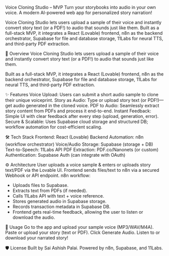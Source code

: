 Voice Cloning Studio – MVP
Turn your storybooks into audio in your own voice.
A modern AI-powered web app for personalized story narration!

Voice Cloning Studio lets users upload a sample of their voice and instantly convert story text (or a PDF!) to audio that sounds just like them.
Built as a full-stack MVP, it integrates a React (Lovable) frontend, n8n as the backend orchestrator, Supabase for file and database storage, 11Labs for neural TTS, and third-party PDF extraction.

🚀 Overview
Voice Cloning Studio lets users upload a sample of their voice and instantly convert story text (or a PDF!) to audio that sounds just like them.

Built as a full-stack MVP, it integrates a React (Lovable) frontend, n8n as the backend orchestrator, Supabase for file and database storage, 11Labs for neural TTS, and third-party PDF extraction.

✨ Features
Voice Upload: Users can submit a short audio sample to clone their unique voiceprint.
Story as Audio: Type or upload story text (or PDF!)—get audio generated in the cloned voice.
PDF to Audio: Seamlessly extract story content from PDFs and process it end-to-end.
Instant Feedback: Simple UI with clear feedback after every step (upload, generation, error).
Secure & Scalable: Uses Supabase cloud storage and structured DB; workflow automation for cost-efficient scaling.

🛠️ Tech Stack
Frontend: React (Lovable)
Backend Automation: n8n (workflow orchestrator)
Voice/Audio Storage: Supabase (storage + DB)
Text-to-Speech: 11Labs API
PDF Extraction: PDF.co/Nanonets (or custom)
Authentication: Supabase Auth (can integrate with OAuth)

⚙️ Architecture
User uploads a voice sample & enters or uploads story text/PDF via the Lovable UI.
Frontend sends files/text to n8n via a secured Webhook or API endpoint.
n8n workflow:
- Uploads files to Supabase.
- Extracts text from PDFs (if needed).
- Calls 11Labs API with text + voice reference.
- Stores generated audio in Supabase storage.
- Records transaction metadata in Supabase DB.
- Frontend gets real-time feedback, allowing the user to listen or download the audio.

🎯 Usage
Go to the app and upload your sample voice (MP3/WAV/M4A).
Paste or upload your story (text or PDF).
Click Generate Audio.
Listen to or download your narrated story!

🛡️ License
Built by Sai Ashish Palai. Powered by n8n, Supabase, and 11Labs.